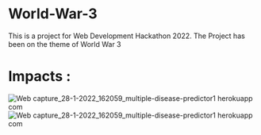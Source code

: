 # World-War-3
This is a project for Web Development Hackathon 2022. The Project has been on the theme of World War 3 
# Impacts  : 
![Web capture_28-1-2022_162059_multiple-disease-predictor1 herokuapp com](https://i2.wp.com/e-cloudy.com/wp-content/uploads/2018/08/world-war-3-infograp.png?fit=727%2C452&ssl=1)
![Web capture_28-1-2022_162059_multiple-disease-predictor1 herokuapp com](https://i1.wp.com/e-cloudy.com/wp-content/uploads/2018/08/world-war-3-infographic.png?ssl=1)

